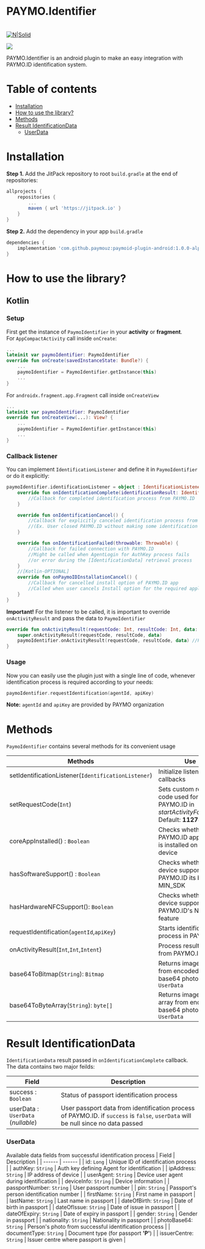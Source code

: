 # PAYMO.Identifier
\
[![N|Solid](https://paymo.uz/wp-content/themes/paymo/img/logo.svg)](https://paymo.uz)

[![](https://jitpack.io/v/paymouz/paymoid-plugin-android.svg)](https://jitpack.io/#paymouz/paymoid-plugin-android)

PAYMO.Identifier is an android plugin to make an easy integration with PAYMO&#46;ID identification system.

# Table of contents
- [Installation](#installation)
- [How to use the library?](#how-to-use-the-library)
- [Methods](#methods)
- [Result IdentificationData](#result-identificationdata)
    - [UserData](#userdata)

# Installation
**Step 1.** Add the JitPack repository to root `build.gradle` at the end of repositories:
```gradle
allprojects {
    repositories {
        ...
        maven { url 'https://jitpack.io' }
    }
}
```
**Step 2.** Add the dependency in your app `build.gradle`
```gradle
dependencies {
    implementation 'com.github.paymouz:paymoid-plugin-android:1.0.0-alpha01'
}
```
# How to use the library?
## Kotlin
### Setup
First get the instance of `PaymoIdentifier` in your **activity** or **fragment**.\
For `AppCompactActivity` call inside `onCreate`:
```kotlin
...
lateinit var paymoIdentifier: PaymoIdentifier
override fun onCreate(savedInstanceState: Bundle?) {
    ...
    paymoIdentifier = PaymoIdentifier.getInstance(this)
    ...
}
```
For `androidx.fragment.app.Fragment`  call inside `onCreateView`
```kotlin
...
lateinit var paymoIdentifier: PaymoIdentifier
override fun onCreateView(...): View? {
    ...
    paymoIdentifier = PaymoIdentifier.getInstance(this)
    ...
}
```
### Callback listener
You can implement `IdentificationListener` and define it in `PaymoIdentifier` or do it explicitly:
```kotlin
paymoIdentifier.identificationListener = object : IdentificationListener {
    override fun onIdentificationComplete(identificationResult: IdentificationData) {
        //Callback for completed identification process from PAYMO.ID
    }

    override fun onIdentificationCancel() {
        //Callback for explicitly canceled identification process from PAYMO.ID
        //(Ex. User closed PAYMO.ID without making some identification steps)
    }

    override fun onIdentificationFailed(throwable: Throwable) {
        //Callback for failed connection with PAYMO.ID
        //Might be called when AgentLogin for AuthKey process fails
        //or error during the [IdentificationData] retrieval process
    }
    //[Kotlin-OPTIONAL]
    override fun onPaymoIDInstallationCancel() {
        //Callback for cancelled install option of PAYMO.ID app
        //Called when user cancels Install option for the required application
    }
}
```
**Important!** For the listener to be called, it is important to override `onActivityResult` and pass the data to `PaymoIdentifier`
```kotlin
override fun onActivityResult(requestCode: Int, resultCode: Int, data: Intent?) {
    super.onActivityResult(requestCode, resultCode, data)
    paymoIdentifier.onActivityResult(requestCode, resultCode, data) //Pass result data 
}
```
### Usage
Now you can easily use the plugin just with a single line of code, whenever identification process is required according to your needs:
```kotlin
paymoIdentifier.requestIdentification(agentId, apiKey)
```
**Note:** `agentId` and `apiKey` are provided by PAYMO organization    

# Methods
`PaymoIdentifier` contains several methods for its convenient usage

| Methods | Use |
| ------ | ------ |
| setIdentificationListener(`IdentificationListener`) |  Initialize listener for callbacks  |
| setRequestCode(`Int`) | Sets custom request code used for PAYMO&#46;ID in *startActivityForResult*. Default: **11273** |
| coreAppInstalled() : `Boolean` |  Checks whether PAYMO&#46;ID application is installed on the device  |
| hasSoftwareSupport() : `Boolean` | Checks whether device supports PAYMO&#46;ID its by MIN_SDK |
| hasHardwareNFCSupport(): `Boolean` | Checks whether device supports PAYMO&#46;ID's NFC feature |
| requestIdentification(`agentId`,`apiKey`) | Starts identification process in PAYMO&#46;ID |
| onActivityResult(`Int`,`Int`,`Intent`) | Process result data from PAYMO&#46;ID |
| base64ToBitmap(`String`): `Bitmap` | Returns image bitmap from encoded base64 photo in `UserData` |
| base64ToByteArray(`String`): `byte[]` | Returns image byte array from encoded base64 photo in `UserData` |

# Result IdentificationData
`IdentificationData` result passed in `onIdentificationComplete` callback. The data contains two major feilds:

| Field | Description |
| ------ | ------ |
| success : `Boolean` | Status of passport identification process |
| userData : `UserData` (*nullable*) | User passport data from identification process of PAYMO&#46;ID. if `success` is `false`, `userData` will be null since no data passed |

### UserData
Available data fields from successful identification process
| Field | Description |
| ------ | ------ |
| id: `Long` | Unique ID of identification process |
| authKey: `String` | Auth key defining Agent for identification   |
| ipAddress: `String` | IP address of device |
| userAgent: `String` | Device user agent during identification |
| deviceInfo: `String` | Device information  |
| passportNumber: `String` | User passport number |
| pin: `String` | Passport's person identification number |
| firstName: `String` | First name in passport |
| lastName: `String` | Last name in passport |
| dateOfBirth: `String` | Date of birth in passport |
| dateOfIssue: `String` | Date of issue in passport |
| dateOfExpiry: `String` | Date of expiry in passport |
| gender: `String` | Gender in passport |
| nationality: `String` | Nationality in passport |
| photoBase64: `String` | Person's photo from successful identification process |
| documentType: `String` | Document type (for passport **'P'**) |
| issuerCentre: `String` | Issuer centre where passport is given |

